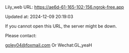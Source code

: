 Lily_web URL: https://ae6d-61-165-102-156.ngrok-free.app

Updated at: 2024-12-09 20:19:03

If you cannot open this URL, the server might be down.

Please contact: 

goley04@foxmail.com Or Wechat:GL_yeaH